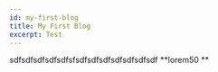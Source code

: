 ```yaml
---
id: my-first-blog
title: My First Blog
excerpt: Test
---
```


sdfsdfsdfsdfsdfsfsdfsdfsdfsdfsdfsdfsdf
**lorem50 **

